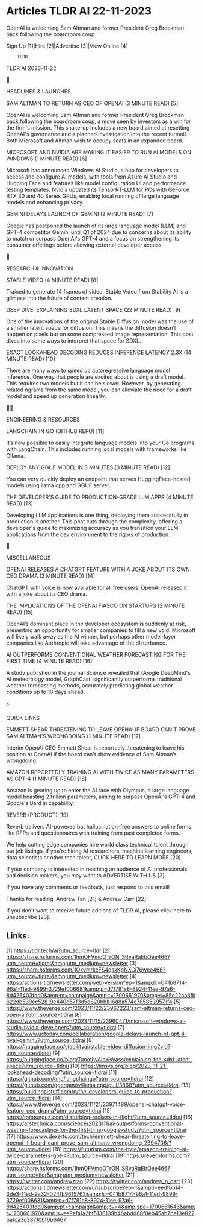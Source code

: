 # Articles TLDR AI 22-11-2023

OpenAI is welcoming Sam Altman and former President Greg Brockman back
following the boardroom coup  

Sign Up [1]|Hire [2]|Advertise [3]|View Online [4] 

		TLDR 

TLDR AI 2023-11-22

🚀 

HEADLINES & LAUNCHES

 SAM ALTMAN TO RETURN AS CEO OF OPENAI (3 MINUTE READ) [5] 

 OpenAI is welcoming Sam Altman and former President Greg Brockman
back following the boardroom coup, a move seen by investors as a win
for the firm's mission. This shake-up includes a new board aimed at
resetting OpenAI's governance and a planned investigation into the
recent turmoil. Both Microsoft and Altman wish to occupy seats in an
expanded board. 

 MICROSOFT AND NVIDIA ARE MAKING IT EASIER TO RUN AI MODELS ON WINDOWS
(1 MINUTE READ) [6] 

 Microsoft has announced Windows AI Studio, a hub for developers to
access and configure AI models, with tools from Azure AI Studio and
Hugging Face and features like model configuration UI and performance
testing templates. Nvidia updated its TensorRT-LLM for PCs with
GeForce RTX 30 and 40 Series GPUs, enabling local running of large
language models and enhancing privacy. 

 GEMINI DELAYS LAUNCH OF GEMINI (2 MINUTE READ) [7] 

 Google has postponed the launch of its large language model (LLM) and
GPT-4 competitor Gemini until Q1 of 2024 due to concerns about its
ability to match or surpass OpenAI's GPT-4 and a focus on
strengthening its consumer offerings before allowing external
developer access. 

🧠 

RESEARCH & INNOVATION

 STABLE VIDEO (4 MINUTE READ) [8] 

 Trained to generate 14 frames of video, Stable Video from Stability
AI is a glimpse into the future of content creation. 

 DEEP DIVE: EXPLAINING SDXL LATENT SPACE (22 MINUTE READ) [9] 

 One of the innovations of the original Stable Diffusion model was the
use of a smaller latent space for diffusion. This means the diffusion
doesn’t happen on pixels but on some compressed image
representation. This post dives into some ways to interpret that space
for SDXL. 

 EXACT LOOKAHEAD DECODING REDUCES INFERENCE LATENCY 2.3X (14 MINUTE
READ) [10] 

 There are many ways to speed up autoregressive language model
inference. One way that people are excited about is using a draft
model. This requires two models but it can be slower. However, by
generating related ngrams from the same model, you can alleviate the
need for a draft model and speed up generation linearly. 

🧑‍💻 

ENGINEERING & RESOURCES

 LANGCHAIN IN GO (GITHUB REPO) [11] 

 It’s now possible to easily integrate language models into your Go
programs with LangChain. This includes running local models with
frameworks like Ollama. 

 DEPLOY ANY GGUF MODEL IN 3 MINUTES (3 MINUTE READ) [12] 

 You can very quickly deploy an endpoint that serves
HuggingFace-hosted models using llama.cpp and GGUF server. 

 THE DEVELOPER'S GUIDE TO PRODUCTION-GRADE LLM APPS (4 MINUTE READ)
[13] 

 Developing LLM applications is one thing, deploying them successfully
in production is another. This post cuts through the complexity,
offering a developer's guide to maximizing accuracy as you transition
your LLM applications from the dev environment to the rigors of
production. 

🎁 

MISCELLANEOUS

 OPENAI RELEASES A CHATGPT FEATURE WITH A JOKE ABOUT ITS OWN CEO DRAMA
(2 MINUTE READ) [14] 

 ChatGPT with voice is now available for all free users. OpenAI
released it with a joke about its CEO drama. 

 THE IMPLICATIONS OF THE OPENAI FIASCO ON STARTUPS (2 MINUTE READ)
[15] 

 OpenAI’s dominant place in the developer ecosystem is suddenly at
risk, presenting an opportunity for smaller companies to fill a new
void. Microsoft will likely walk away as the AI winner, but perhaps
other model-layer companies like Anthropic will take advantage of the
disturbance. 

 AI OUTPERFORMS CONVENTIONAL WEATHER FORECASTING FOR THE FIRST TIME (4
MINUTE READ) [16] 

 A study published in the journal Science revealed that Google
DeepMind's AI meteorology model, GraphCast, significantly outperforms
traditional weather forecasting methods, accurately predicting global
weather conditions up to 10 days ahead. 

⚡ 

QUICK LINKS

 EMMETT SHEAR THREATENING TO LEAVE OPENAI IF BOARD CAN’T PROVE SAM
ALTMAN’S WRONGDOING (1 MINUTE READ) [17] 

 Interim OpenAI CEO Emmett Shear is reportedly threatening to leave
his position at OpenAI if the board can't show evidence of Sam
Altman’s wrongdoing. 

 AMAZON REPORTEDLY TRAINING AI WITH TWICE AS MANY PARAMETERS AS GPT-4
(1 MINUTE READ) [18] 

 Amazon is gearing up to enter the AI race with Olympus, a large
language model boasting 2 trillion parameters, aiming to surpass
OpenAI's GPT-4 and Google's Bard in capability. 

 REVERB (PRODUCT) [19] 

 Reverb delivers AI-powered but hallucination-free answers to online
forms like RFPs and questionnaires with training from past completed
forms. 

 We help cutting edge companies hire world class technical talent
through our job listings. If you're hiring AI researchers, machine
learning engineers, data scientists or other tech talent, CLICK HERE
TO LEARN MORE [20]. 

If your company is interested in reaching an audience of AI
professionals and decision makers, you may want to ADVERTISE WITH US
[3]. 

If you have any comments or feedback, just respond to this email! 

Thanks for reading, 
Andrew Tan [21] & Andrew Carr [22] 

If you don't want to receive future editions of TLDR AI, please click
here to unsubscribe [23]. 

 

Links:
------
[1] https://tldr.tech/ai?utm_source=tldr
[2] https://share.hsforms.com/1hmOFVmqOTrON_SRvaRqEbQee466?utm_source=tldrai&amp;utm_medium=newsletter
[3] https://share.hsforms.com/1OxvmrkcFS4qsxKpNXCi76wee466?utm_source=tldrai&amp;utm_medium=newsletter
[4] https://actions.tldrnewsletter.com/web-version?ep=1&amp;lc=041b8714-96a1-11ed-9899-3729ef006681&amp;p=d7f781e8-8924-11ee-97a6-8d425403fdd0&amp;pt=campaign&amp;t=1700661970&amp;s=85c22aa3fb622db539ec52819e440d57f3d5d820bbb16d8a574c7858639571f4
[5] https://www.theverge.com/2023/11/22/23967223/sam-altman-returns-ceo-open-ai?utm_source=tldrai
[6] https://www.theverge.com/2023/11/15/23960471/microsoft-windows-ai-studio-nvidia-developers?utm_source=tldrai
[7] https://www.uctoday.com/collaboration/google-delays-launch-of-gpt-4-rival-gemini/?utm_source=tldrai
[8] https://huggingface.co/stabilityai/stable-video-diffusion-img2vid?utm_source=tldrai
[9] https://huggingface.co/blog/TimothyAlexisVass/explaining-the-sdxl-latent-space?utm_source=tldrai
[10] https://lmsys.org/blog/2023-11-21-lookahead-decoding/?utm_source=tldrai
[11] https://github.com/tmc/langchaingo?utm_source=tldrai
[12] https://github.com/ggerganov/llama.cpp/pull/3868?utm_source=tldrai
[13] https://buildingaistuff.com/p/the-developers-guide-to-production?utm_source=tldrai
[14] https://www.theverge.com/2023/11/21/23971489/openai-chatgpt-voice-feature-ceo-drama?utm_source=tldrai
[15] https://tomtunguz.com/disturbing-rockets-in-flight/?utm_source=tldrai
[16] https://arstechnica.com/science/2023/11/ai-outperforms-conventional-weather-forecasting-for-the-first-time-google-study/?utm_source=tldrai
[17] https://www.dexerto.com/tech/emmett-shear-threatening-to-leave-openai-if-board-cant-prove-sam-altmans-wrongdoing-2394706/?utm_source=tldrai
[18] https://futurism.com/the-byte/amazon-training-ai-twice-parameters-gpt-4?utm_source=tldrai
[19] https://reverbforms.com?utm_source=tldrai
[20] https://share.hsforms.com/1hmOFVmqOTrON_SRvaRqEbQee466?utm_source=tldr&amp;utm_medium=newsletter
[21] https://twitter.com/andrewztan
[22] https://twitter.com/andrew_n_carr
[23] https://actions.tldrnewsletter.com/unsubscribe?ep=1&amp;l=eedf6b14-3de3-11ed-9a32-0241b9615763&amp;lc=041b8714-96a1-11ed-9899-3729ef006681&amp;p=d7f781e8-8924-11ee-97a6-8d425403fdd0&amp;pt=campaign&amp;pv=4&amp;spa=1700661646&amp;t=1700661970&amp;s=ee9afa1a2bf5136139b46abdd68f8eb45ab7be13e822ba1ca3c38710bf6b6467